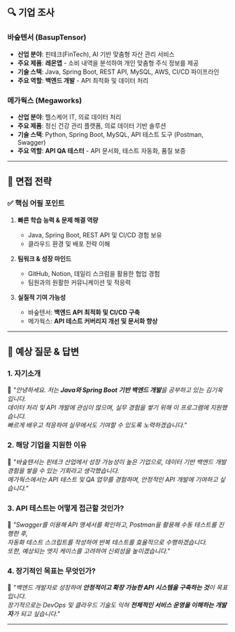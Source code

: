## **🔍 기업 조사**

### **바숲텐서 (BasupTensor)**
- **산업 분야**: 핀테크(FinTech), AI 기반 맞춤형 자산 관리 서비스
- **주요 제품**: **레몬앱** - 소비 내역을 분석하여 개인 맞춤형 주식 정보를 제공
- **기술 스택**: Java, Spring Boot, REST API, MySQL, AWS, CI/CD 파이프라인
- **주요 역할**: **백엔드 개발** - API 최적화 및 데이터 처리

### **메가웍스 (Megaworks)**
- **산업 분야**: 헬스케어 IT, 의료 데이터 처리
- **주요 제품**: 정신 건강 관리 플랫폼, 의료 데이터 기반 솔루션
- **기술 스택**: Python, Spring Boot, MySQL, API 테스트 도구 (Postman, Swagger)
- **주요 역할**: **API QA 테스터** - API 문서화, 테스트 자동화, 품질 보증

---

## **🎯 면접 전략**

### ✅ **핵심 어필 포인트**
1. **빠른 학습 능력 & 문제 해결 역량**
    - Java, Spring Boot, REST API 및 CI/CD 경험 보유
    - 클라우드 환경 및 배포 전략 이해

2. **팀워크 & 성장 마인드**
    - GitHub, Notion, 데일리 스크럼을 활용한 협업 경험
    - 팀원과의 원활한 커뮤니케이션 및 적응력

3. **실질적 기여 가능성**
    - 바숲텐서: **백엔드 API 최적화 및 CI/CD 구축**
    - 메가웍스: **API 테스트 커버리지 개선 및 문서화 향상**

---

## **📌 예상 질문 & 답변**

### **1. 자기소개**
💬 _"안녕하세요. 저는 **Java와 Spring Boot 기반 백엔드 개발**을 공부하고 있는 김기욱입니다.  
데이터 처리 및 API 개발에 관심이 많으며, 실무 경험을 쌓기 위해 이 프로그램에 지원했습니다.  
빠르게 배우고 적응하여 실무에서도 기여할 수 있도록 노력하겠습니다."_

### **2. 해당 기업을 지원한 이유**
💬 _"바숲텐서는 핀테크 산업에서 성장 가능성이 높은 기업으로, 데이터 기반 백엔드 개발 경험을 쌓을 수 있는 기회라고 생각했습니다.  
메가웍스에서는 API 테스트 및 QA 업무를 경험하며, 안정적인 API 개발에 기여하고 싶습니다."_

### **3. API 테스트는 어떻게 접근할 것인가?**
💬 _"Swagger를 이용해 API 명세서를 확인하고, Postman을 활용해 수동 테스트를 진행한 후,  
자동화 테스트 스크립트를 작성하여 반복 테스트를 효율적으로 수행하겠습니다.  
또한, 예상되는 엣지 케이스를 고려하여 신뢰성을 높이겠습니다."_

### **4. 장기적인 목표는 무엇인가?**
💬 _"백엔드 개발자로 성장하여 **안정적이고 확장 가능한 API 시스템을 구축하는 것**이 목표입니다.  
장기적으로는 DevOps 및 클라우드 기술도 익혀 **전체적인 서비스 운영을 이해하는 개발자**가 되고 싶습니다."_

---
